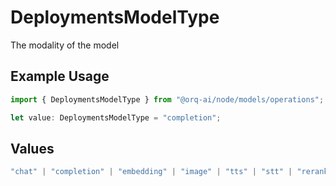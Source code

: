 # DeploymentsModelType

The modality of the model

## Example Usage

```typescript
import { DeploymentsModelType } from "@orq-ai/node/models/operations";

let value: DeploymentsModelType = "completion";
```

## Values

```typescript
"chat" | "completion" | "embedding" | "image" | "tts" | "stt" | "rerank" | "moderations" | "vision"
```